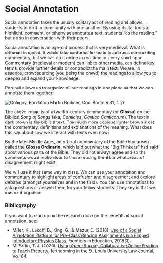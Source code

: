 # Social Annotation

Social annotation takes the usually solitary act of reading and allows students to do it in community with one another. By using digital tools to highlight, comment, or otherwise annotate a text, students “do the reading,” but do so in conversation with their peers.

Social annotation is an age-old process that is very medieval. What is different in speed. It would take centuries for texts to accrue a surrounding commentary, but we can do it online in real time in a very short span. Commentary (medieval or modern) can link to other media, can define key terms, provide further details or contradict the main text. We are, in essence, crowdsourcing (you being the crowd) the readings to allow you to deepen and expand your knowledge.

Perusall allows us to organize all our readings in one place so that we can annotate them together.

![Cologny, Fondation Martin Bodmer, Cod. Bodmer 31, f. 2r](https://gblobscdn.gitbook.com/assets%2F-M4yKpPlPdQosdDQEEYo%2F-MEOSAVVHjBH\_U9\_OjaL%2F-MEOUQhIZdUy1NDk25rG%2Fe-codices\_fmb-cb-0031\_002r\_medium.jpg?alt=media\&token=30b9bcde-32cb-48ca-8de2-1b175c884add)

The above image is of a twelfth-century commentary (or **Glossa**) on the Biblical _Song of Songs_ (aka, _Canticles_, _Cantica Canticorum_). The text in dark brown is the biblical text. The much more copious lighter brown ink is the commentary, definitions and explanations of the meaning. What does this say about how we interact with texts even now?

By the later Middle Ages, an official commentary of the Bible had arisen called the **Glossa Ordinario**, which laid out what the "Big Thinkers" had said about various parts of the Bible. They did not always agree and so the comments would make clear to those reading the Bible what areas of disagreement might exist.

We will use it that same way in class. We can use your annotation and commentary to highlight areas of confusion and disagreement and explore debates (amongst yourselves and in the field). You can use annotations to ask questions or answer them for your fellow students. They key is that we can do it together.

### Bibliography <a href="#bibliography" id="bibliography"></a>

If you want to read up on the research done on the benefits of social annotation, see:

* Miller, K., Lukoff, B., King, G., & Mazur, E. (2018). [Use of a Social Annotation Platform for Pre-Class Reading Assignments in a Flipped Introductory Physics Class](https://www.frontiersin.org/articles/10.3389/feduc.2018.00008/full). Frontiers in Education, 2018(3).
* McFarlin, T. J. (2020). [Using Open-Source, Collaborative Online Reading to Teach Property](https://ssrn.com/abstract=3558169), forthcoming in the St. Louis University Law Journal, Vol. 64.
